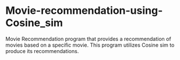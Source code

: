 # Movie-recommendation-using-Cosine_sim
Movie Recommendation program that provides a recommendation of movies based on a specific movie. This program utilizes Cosine  sim to produce its recommendations.
